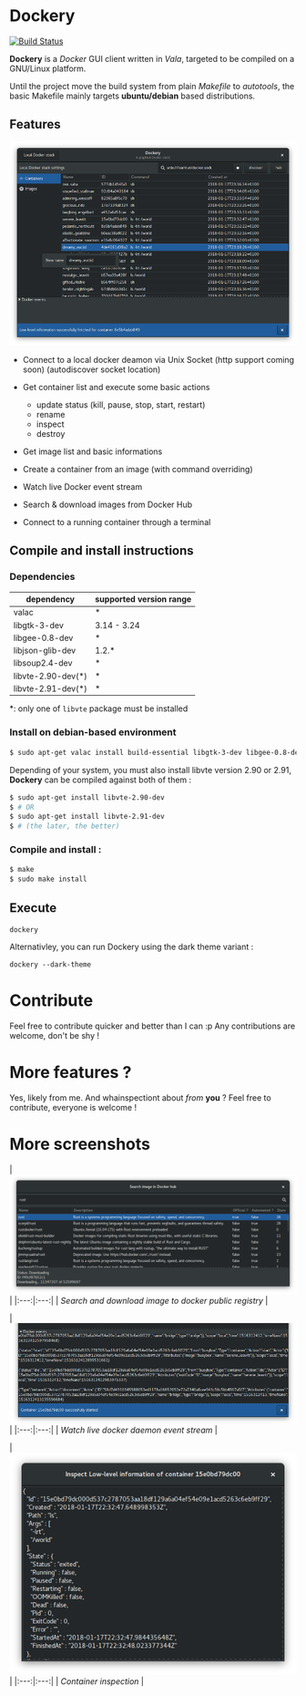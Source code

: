 # Dockery

[![Build Status](https://travis-ci.org/lcallarec/dockery.svg?branch=master)](https://travis-ci.org/lcallarec/dockery)

**Dockery** is a _Docker_ GUI client written in *Vala*, targeted to be compiled on a GNU/Linux platform.

Until the project move the build system from plain _Makefile_ to _autotools_, the basic Makefile mainly targets **ubuntu/debian** based distributions.

## Features

![Main SC](docs/resources/screenshots/main.png)

* Connect to a local docker deamon via Unix Socket (http support coming soon)
 (autodiscover socket location)

* Get container list and execute some basic actions
  - update status (kill, pause, stop, start, restart)
  - rename 
  - inspect
  - destroy

* Get image list and basic informations

* Create a container from an image (with command overriding)

* Watch live Docker event stream

* Search & download images from Docker Hub

* Connect to a running container through a terminal

## Compile and install instructions

### Dependencies

| dependency | supported version range |
|---------|--------------------|
| valac   | *                  |
| libgtk-3-dev   | 3.14 - 3.24                |
| libgee-0.8-dev   | *                  |
| libjson-glib-dev   | 1.2.*                   |
| libsoup2.4-dev   | *                  |
| libvte-2.90-dev(*)   | *                  |
| libvte-2.91-dev(*)   | *                  |

*: only one of `libvte` package must be installed

### Install on debian-based environment

```bash
$ sudo apt-get valac install build-essential libgtk-3-dev libgee-0.8-dev libjson-glib-dev libsoup2.4-dev
```

Depending of your system, you must also install libvte version 2.90 or 2.91, **Dockery** can be compiled against both of them :

```bash
$ sudo apt-get install libvte-2.90-dev
$ # OR
$ sudo apt-get install libvte-2.91-dev
$ # (the later, the better)
```

### Compile and install :
```bash
$ make
$ sudo make install
```

## Execute

```
dockery
```

Alternativley, you can run Dockery using the dark theme variant :

```
dockery --dark-theme
```

# Contribute

Feel free to contribute quicker and better than I can :p Any contributions are welcome, don't be shy !

# More features ?

Yes, likely from me. And whainspectiont about _from_ **you** ? Feel free to contribute, everyone is welcome !

# More screenshots

| ![Main SC](docs/resources/screenshots/hub.png) |
|:---:|:---:|
| *Search and download image to docker public registry* |


| ![Main SC](docs/resources/screenshots/live-events.png) |
|:---:|:---:|
| *Watch live docker daemon event stream* |


| ![Main SC](docs/resources/screenshots/container-inspect.png) |
|:---:|:---:|
| *Container inspection* |
